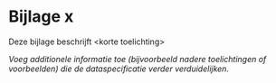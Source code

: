 Bijlage x
=========

Deze bijlage beschrijft \<korte toelichting\>

*Voeg additionele informatie toe (bijvoorbeeld nadere toelichtingen of
voorbeelden) die de dataspecificatie verder verduidelijken.*
